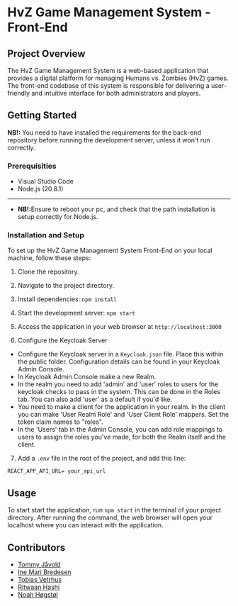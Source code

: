 # HvZ Game Management System - Front-End 

## Project Overview

The HvZ Game Management System is a web-based application that provides a digital platform for managing Humans vs. Zombies (HvZ) games. The front-end codebase of this system is responsible for delivering a user-friendly and intuitive interface for both administrators and players.


## Getting Started
<b>NB!:</b> You need to have installed the requirements for the back-end repository before running the development server, unless it won't run correctly. <br>

### Prerequisities
- Visual Studio Code
- Node.js (20.8.1) <br>
---
- <b>NB!:</b>Ensure to reboot your pc, and check that the path installation is setup correctly for Node.js.

### Installation and Setup
To set up the HvZ Game Management System Front-End on your local machine, follow these steps:

1. Clone the repository.
2. Navigate to the project directory.
3. Install dependencies: `npm install`
4. Start the development server: `npm start`
5. Access the application in your web browser at `http://localhost:3000`

6. Configure the Keycloak Server
- Configure the Keycloak server in a `Keycloak.json` file. Place this within the public folder. Configuration details can be found in your Keycloak Admin Console.
- In Keycloak Admin Console make a new Realm.
- In the realm you need to add 'admin' and 'user' roles to users for the keycloak checks to pass in the system. This can be done in the Roles tab. You can also add 'user' as a default if you'd like.
- You need to make a client for the application in your realm. In the client you can make 'User Realm Role' and 'User Client Role' mappers. Set the token claim names to "roles".
- In the 'Users' tab in the Admin Console, you can add role mappings to users to assign the roles you've made, for both the Realm itself and the client.

7. Add a `.env` file in the root of the project, and add this line:

`REACT_APP_API_URL= your_api_url` 

## Usage
To start start the application, run `npm start` in the terminal of your project directory. After running the command, the web browser will open your localhost where you can interact with the application.

## Contributors
- [Tommy Jåvold](https://github.com/t-lined)
- [Ine Mari Bredesen](https://github.com/inemari)
- [Tobias Vetrhus](https://github.com/TobiasVetrhus)
- [Ritwaan Hashi](https://github.com/Ritwaan)
- [Noah Høgstøl](https://github.com/Nuuah)
